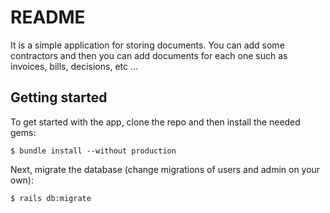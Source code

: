 # README
It is a simple application for storing documents. 
You can add some contractors and then you can add documents for each one such as invoices, bills, decisions, etc ...


## Getting started

To get started with the app, clone the repo and then install the needed gems:

```
$ bundle install --without production
```

Next, migrate the database (change migrations of users and admin on your own):

```
$ rails db:migrate
```


